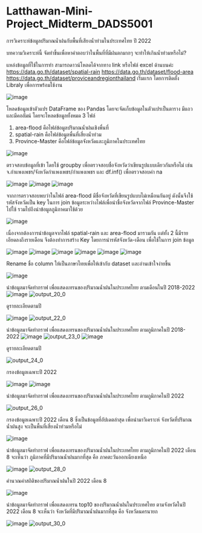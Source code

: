 # Latthawan-Mini-Project_Midterm_DADS5001
การวิเคราะห์ข้อมูลปริมาณน้ำฝนกับพื้นที่เสียงน้ำท่วมในประเทศไทย ปี 2022

บทความวิเคราะห์นี้ จัดทำขึ้นเพื่อหาคำตอบว่าในพื้นที่ที่มีฝนตกมากๆ จะทำให้เกินน้ำท่วมหรือไม่?

แหล่งข้อมูลที่ใช้ในการทำ สามารถดาวน์โหลดได้จากทาง link หรือไฟล์ excel ด้านบนค่ะ
https://data.go.th/dataset/spatial-rain 
https://data.go.th/dataset/flood-area 
https://data.go.th/dataset/proviceandregionthailand 
เริ่มเเรก โดยการติดตั้ง Libraly เพื่อการพร้อมใช้งาน

![image](https://user-images.githubusercontent.com/105144684/195758208-130d490c-3534-49a0-a8d9-9b746f495d28.png)

โหลดข้อมูลเข้าตัวแปร DataFrame ของ Pandas โดยจะจัดเก็บข้อมูลในตัวแปรเป็นตาราง มีแถวและมีคอลัมน์ โดยจะโหลดข้อมูลทั้งหมด 3 ไฟล์ 
1. area-flood  คือไฟล์ข้อมูลปริมาณน้ำฝนเชิงพื่นที่
2. spatial-rain คือไฟล์ข้อมูลพื่นที่เสี่ยงน้ำท่วม
3. Province-Master คือไฟล์ข้อมูลจังหวัดและภูมิภาคในประเทศไทย

![image](https://user-images.githubusercontent.com/105144684/195758093-9499bcf1-1a75-4383-a1f5-49c1822f7588.png)

ตรวจสอบข้อมูลที่เข้า โดยใช้ groupby เพื่อตรวจสอบชื่อจังหวัดว่าเขียนรูปแบบเดียวกันหรือไม่ เช่น จ.กำแพงเพชร/จังหวัดกำแพงเพชร/กำแพงเพชร และ df.inf() เพื่อตรวจสอบค่า na

![image](https://user-images.githubusercontent.com/105144684/195757808-0a5c79c2-1aa0-46c5-8bca-d8d855c3dd4b.png)
![image](https://user-images.githubusercontent.com/105144684/195757840-b41afdea-b54a-4561-9307-a9ee14b13419.png)
![image](https://user-images.githubusercontent.com/105144684/195757869-91a4ebbf-cb81-4fde-b551-b909e3123a69.png)

จากการตรวจสอบพบว่าในไฟล์ area-flood มีชื่อจังหวัดที่เขียนรูปแบบไม่เหมือนกันอยู่ ดังนั้นจึงใช้รหัสจังหวัดเป็น key ในการ join ข้อมูลระหว่างไฟล์เพื่อนำชื่อจังหวัดจากไฟล์ Province-Master ไปใช้ รวมไปถึงนำข้อมูลภูมิภาคมาใช้ด้วย

![image](https://user-images.githubusercontent.com/105144684/195764282-4d38452f-d0d7-48d6-a635-23b32770cd88.png)

เนื่องจากต้องการนำข้อมูลจากไฟล์ spatial-rain และ area-flood มารวมกัน เเต่ทั้ง 2 นี้มีรายเอียดลงถึงรายเดือน จึงต้องทำการสร้าง Key โดยการนำรหัสจังหวัด-เดือน เพื่อใช้ในการ join ข้อมูล

![image](https://user-images.githubusercontent.com/105144684/195760020-f11c73ab-4042-449b-8fea-5a88d829b8d7.png)
![image](https://user-images.githubusercontent.com/105144684/195760096-4ff04d90-5c33-46a0-b26b-7a5416ca1f67.png)
![image](https://user-images.githubusercontent.com/105144684/195760146-c606b7f8-b0e5-4ad7-be89-da6c83fedfba.png)
![image](https://user-images.githubusercontent.com/105144684/195762008-edfcc91a-9ca7-444f-90c3-9e2f56d6e8ae.png)
![image](https://user-images.githubusercontent.com/105144684/195762055-d6ed0b51-902d-4503-a0cb-18e33d50f883.png)
![image](https://user-images.githubusercontent.com/105144684/195762170-277992d1-3ce9-47c6-9aa2-8f2c61a54143.png)

Rename ชื่อ column ให้เป็นภาษาไทยเพื่อให้เข้ากับ dataset เเละอ่านเข้าใจง่ายขึ้น 

![image](https://user-images.githubusercontent.com/105144684/195762223-a55caa13-b01d-4630-a6c8-706d094e3087.png)

นำข้อมูลมาจัดทำกราฟ เพื่อแสดงเทรนของปริมาณน้ำฝนในประเทศไทย ตามเดือนในปี 2018-2022
![image](https://user-images.githubusercontent.com/105144684/195765066-295991d6-7c94-4c7a-befd-e547febac213.png)
![output_20_0](https://user-images.githubusercontent.com/105144684/195765174-92066c39-9619-4ce5-98bb-3db1e8d4ed1d.png)

ดูรายละเอียดตามปี

![image](https://user-images.githubusercontent.com/105144684/195766464-4a3edbab-4f53-40f1-b9c9-874fe2e05a7a.png)
![output_22_0](https://user-images.githubusercontent.com/105144684/195766429-8780cc92-cbf6-4e24-bdb6-f5d8a7041dd2.png)

นำข้อมูลมาจัดทำกราฟ เพื่อแสดงเทรนของปริมาณน้ำฝนในประเทศไทย ตามภูมิภาคในปี 2018-2022
![image](https://user-images.githubusercontent.com/105144684/195766533-748d9747-8dc1-40da-9b4c-e7a1d0e42a21.png)
![output_23_0](https://user-images.githubusercontent.com/105144684/195766562-650a5d7c-2b4f-4ef4-b40a-44bdcdf04990.png)
![image](https://user-images.githubusercontent.com/105144684/195766590-16ac41c4-45b9-4ce5-bce8-9842abf39546.png)

ดูรายละเอียดตามปี

![output_24_0](https://user-images.githubusercontent.com/105144684/195766612-8476971e-7188-4257-9a6b-c40be0799a0f.png)

กรองข้อมูลเฉพาะปี 2022 

![image](https://user-images.githubusercontent.com/105144684/195768421-a39ad1f2-a17e-4f9e-aae6-9c5227e3079f.png)
![image](https://user-images.githubusercontent.com/105144684/195768498-3e25de02-96d6-478f-9f1a-e5151f7eb452.png)

นำข้อมูลมาจัดทำกราฟ เพื่อแสดงเทรนของปริมาณน้ำฝนในประเทศไทย ตามภูมิภาคในปี 2022

![output_26_0](https://user-images.githubusercontent.com/105144684/195768520-c98da16a-621b-48bd-952b-d31ebb31c920.png)

กรองข้อมูลเฉพาะปี 2022 เดือน 8 ซึ่งเป็นข้อมูลที่อัปเดตล่าสุด เพื่อนำมาวิเคราะห์ จังหวัดที่ปริมาณน้ำฝนสูง จะเป็นพื้นที่เสี่ยงน้ำท่วมหรือไม่

![image](https://user-images.githubusercontent.com/105144684/195769149-06199e10-ff75-4f74-aea5-c08c8fd2dd24.png)

นำข้อมูลมาจัดทำกราฟ เพื่อแสดงเทรนของปริมาณน้ำฝนในประเทศไทย ตามภูมิภาคในปี 2022 เดือน 8
จะเห็นว่า ภูมิภาคที่มีปริมาณน้ำฝนมากที่สุด คือ ภาคตะวันออกเฉียงเหนือ

![image](https://user-images.githubusercontent.com/105144684/195770309-c7285bdd-e114-4fc4-be59-dd873a3c90d0.png)
![output_28_0](https://user-images.githubusercontent.com/105144684/195770323-98105531-a1c9-4a2f-ba1e-556bd7a9ae9e.png)

คำนวณค่าสถิติของปริมาณน้ำฝนในปี 2022 เดือน 8 

![image](https://user-images.githubusercontent.com/105144684/195770464-c12fb39c-c12b-4bb3-98e1-a882084a3ed4.png)

นำข้อมูลมาจัดทำกราฟ เพื่อแสดงเทรน top10 ของปริมาณน้ำฝนในประเทศไทย ตามจังหวัดในปี 2022 เดือน 8
จะเห็นว่า จังหวัดที่มีปริมาณน้ำฝนมากที่สุด คือ จังหวัดนครนายก 

![image](https://user-images.githubusercontent.com/105144684/195771383-9dd9b695-7569-4c03-8222-5d2a91ea551d.png)
![output_30_0](https://user-images.githubusercontent.com/105144684/195771711-fecd7bba-bc02-4338-afd7-4aa2301990ea.png)







